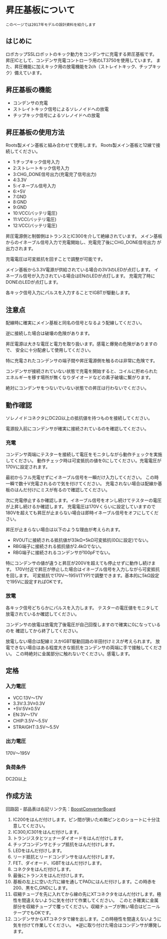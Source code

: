 # 昇圧基板について

`このページでは2017年モデルの設計資料を紹介します`

## はじめに

ロボカップSSLロボットのキック動力をコンデンサに充電する昇圧基板です。
昇圧ICとして、コンデンサ充電コントローラ用のLT3750を使用しています。
また、昇圧機能に加えキック用の放電機能を2ch（ストレイトキック、チップキック）備えています。

## 昇圧基板の機能

* コンデンサの充電
* ストレイトキック信号によるソレノイドへの放電
* チップキック信号によるソレノイドへの放電

## 昇圧基板の使用方法

Roots製メイン基板と組み合わせて使用します。
Roots製メイン基板と12線で接続してください。

* 1:チップキック信号入力
* 2:ストレートキック信号入力
* 3:CHG_DONE信号出力(充電完了信号出力)
* 4:3.3V
* 5:イネーブル信号入力
* 6:+5V
* 7:GND
* 8:GND
* 9:GND
* 10:VCC(バッテリ電圧)
* 11:VCC(バッテリ電圧)
* 12:VCC(バッテリ電圧)

昇圧電源側と制御側はトランスとIC300を介して絶縁されています。
メイン基板からのイネーブル信号入力で充電開始し、充電完了後にCHG_DONE信号出力
が出力されます。

充電電圧は可変抵抗を回すことで調整が可能です。

メイン基板から3.3V電源が供給されている場合の3V3のLEDが点灯します。
イネーブル信号が入力されている場合はENのLEDが点灯します。
充電完了時にDONEのLEDが点灯します。

各キック信号入力にパルスを入力することでIGBTが駆動します。

## 注意点

配線時に確実にメイン基板と同名の信号となるよう配線してください。

逆に接続した場合は破壊の危険があります。

昇圧電源は大きな電圧と電力を取り扱います。感電と爆発の危険がありますので、
安全に十分配慮して使用してください。

特に充電されたコンデンサの端子間や昇圧電源側を触るのは非常に危険です。

コンデンサが接続されていない状態で充電を開始すると、コイルに貯められた
エネルギーを移す場所が無くなりダイオードなどの素子破壊に繋がります。

絶対にコンデンサをつないでいない状態での昇圧は行わないでください。

## 動作確認

ソレノイドコネクタにDC2Ω以上の抵抗値を持つものを接続してください。

電源投入前にコンデンサが確実に接続されているのを確認してください。

### 充電

コンデンサ両端にテスターを接続して電圧をモニタしながら動作チェックを実施してください。
動作チェック時は可変抵抗の値を0にしてください。充電電圧が170Vに設定されます。

最初からフル充電せずにイネーブル信号を一瞬だけ入力してください。
この時一瞬で数十V充電されるので気を付けてください。
充電されない場合は配線か基板のはんだ付けにミスが有るので確認してください。

次に充電停止するか確認します。イネーブル信号をオンし続けてテスターの電圧が上昇し続けるか確認します。
充電電圧は170Vくらいに設定していますので180Vを超えても昇圧が止まらない場合は即時イネーブル信号をオフにしてください。

昇圧が止まらない場合は以下のような理由が考えられます。

* RVOUTに接続される抵抗値が33kΩ+5kΩ可変抵抗(0Ωに設定)でない。
* RBG端子に接続される抵抗値が2.4kΩでない。
* RBG端子に接続されるコンデンサが100pFでない。

特にコンデンサの値が違うと昇圧が200Vを超えても停止せずに動作し続けます。
170V付近で昇圧が停止した場合はイネーブル信号を入力しながら可変抵抗を回します。
可変抵抗で170V～195V(TYP)で調整できます。基本的に5kΩ設定で195Vに設定すればOKです。

### 放電

各キック信号どちらかにパルスを入力します。
テスターの電圧値をモニタして放電されているか確認してください。

コンデンサの放電は放電完了後電圧が自己回復しますので確実に0になっているのを
確認してから終了してください。

放電しない場合は配線ミスかIGBT駆動回路の半田付けミスが考えられます。
放電できない場合はある程度大きな抵抗をコンデンサの両端に手で接触してください。
この時絶対に金属部分に触れないでください。感電します。

## 定格
### 入力電圧

- VCC:13V～17V
- 3.3V:3.3V±0.3V
- +5V:5V±0.5V
- EN:3V～17V
- CHIP:3.5V～5.5V
- STRAIGHT:3.5V～5.5V

### 出力電圧

170V～195V

### 負荷条件

DC2Ω以上

## 作成方法

回路図・部品表は右記リンク先：[BoostConverterBoard](https://github.com/SSL-Roots/Circuit_BoostConverterBoard)

1. IC200をはんだ付けします。ピン間が狭いため隣ピンとのショートに十分注意してください。
2. IC300,IC301をはんだ付けします。
3. トランジスタとツェナーダイオードをはんだ付けします。
4. チップコンデンサとチップ抵抗をはんだ付けします。
5. LEDをはんだ付けします。
6. リード抵抗とリードコンデンサをはんだ付けします。
7. FET、ダイオード、IGBTをはんだ付けします。
8. コネクタをはんだ付けします。
9. 最後にトランスをはんだ付けします。
10. 基板の左上に空いた穴に線を通してPADにはんだ付けします。この時赤を200、黒をC_GNDにします。
11. 収縮チューブを先に入れてから線の先にXTコネクタをはんだ付けします。極性を間違えないように気を付けて作業してください。　このとき確実に金属部分を収縮チューブで覆ってください。収縮チューブが無い場合はビニールテープでもOKです。
12. コンデンサからXTコネクタで線を出します。この時極性を間違えないように気を付けて作業してください。　※逆に取り付けた場合はコンデンサが爆発します。

